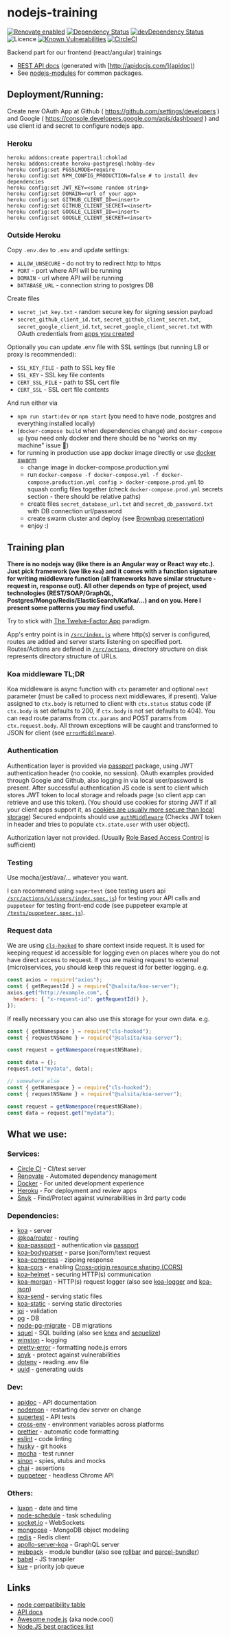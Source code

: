 # nodejs-training

[![Renovate enabled](https://img.shields.io/badge/renovate-enabled-brightgreen.svg)](https://renovatebot.com/)
[![Dependency Status](https://img.shields.io/david/salsita/nodejs-training.svg)](https://david-dm.org/salsita/nodejs-training)
[![devDependency Status](https://img.shields.io/david/dev/salsita/nodejs-training.svg)](https://david-dm.org/salsita/nodejs-training?type=dev)
![Licence](https://img.shields.io/github/license/salsita/nodejs-training.svg)
[![Known Vulnerabilities](https://snyk.io/test/github/salsita/nodejs-training/badge.svg)](https://snyk.io/test/github/salsita/nodejs-training)
[![CircleCI](https://img.shields.io/circleci/project/github/salsita/nodejs-training.svg)](https://circleci.com/gh/salsita/workflows/nodejs-training)

Backend part for our frontend (react/angular) trainings

- [REST API docs](http://salsita.github.io/nodejs-training/apidoc/) (generated with [http://apidocjs.com/](apidoc))
- See [nodejs-modules](https://github.com/salsita/nodejs-modules) for common packages.

## Deployment/Running:

Create new OAuth App at Github ( https://github.com/settings/developers )
and Google ( https://console.developers.google.com/apis/dashboard ) and use client id
and secret to configure nodejs app.

### Heroku

```
heroku addons:create papertrail:choklad
heroku addons:create heroku-postgresql:hobby-dev
heroku config:set PGSSLMODE=require
heroku config:set NPM_CONFIG_PRODUCTION=false # to install dev dependencies
heroku config:set JWT_KEY=<some random string>
heroku config:set DOMAIN=<url of your app>
heroku config:set GITHUB_CLIENT_ID=<insert>
heroku config:set GITHUB_CLIENT_SECRET=<insert>
heroku config:set GOOGLE_CLIENT_ID=<insert>
heroku config:set GOOGLE_CLIENT_SECRET=<insert>
```

### Outside Heroku

Copy `.env.dev` to `.env` and update settings:

- `ALLOW_UNSECURE` - do not try to redirect http to https
- `PORT` - port where API will be running
- `DOMAIN` - url where API will be running
- `DATABASE_URL` - connection string to postgres DB

Create files

- `secret_jwt_key.txt` - random secure key for signing session payload
- `secret_github_client_id.txt`, `secret_github_client_secret.txt`, `secret_google_client_id.txt`,
  `secret_google_client_secret.txt` with OAuth credentials from [apps you created](#deploymentrunning)

Optionally you can update .env file with SSL settings (but running LB or proxy is recommended):

- `SSL_KEY_FILE` - path to SSL key file
- `SSL_KEY` - SSL key file contents
- `CERT_SSL_FILE` - path to SSL cert file
- `CERT_SSL` - SSL cert file contents

And run either via

- `npm run start:dev` or `npm start` (you need to have node, postgres and everything installed locally)
- (`docker-compose build` when dependencies change) and `docker-compose up` (you need only docker and
  there should be no "works on my machine" issue :tada:)
- for running in production use app docker image directly or use [docker swarm](https://docs.docker.com/engine/swarm/)
  - change image in docker-compose.production.yml
  - run `docker-compose -f docker-compose.yml -f docker-compose.production.yml config > docker-compose.prod.yml` to
    squash config files together (check `docker-compose.prod.yml` secrets section - there should be relative paths)
  - create files `secret_database_url.txt` and `secret_db_password.txt` with DB connection url/password
  - create swarm cluster and deploy (see [Brownbag presentation](https://docs.google.com/presentation/d/1szeWrDIFZmzHSecqQrYbdADOgMVCepiWE9k3Y7avknI/edit?usp=sharing))
  - enjoy :)

## Training plan

**There is no nodejs way (like there is an Angular way or React way etc.). Just pick framework (we like `Koa`)
and it comes with a function signature for writing middleware function (all frameworks have similar structure -
request in, response out). All other depends on type of project, used technologies (REST/SOAP/GraphQL,
Postgres/Mongo/Redis/ElasticSearch/Kafka/...) and on you. Here I present some patterns you may find useful.**

Try to stick with [The Twelve-Factor App](https://12factor.net/) paradigm.

App's entry point is in [`/src/index.js`](./src/index.js) where http(s) server is configured, routes are added and server
starts listening on specified port.
Routes/Actions are defined in [`/src/actions`](./src/actions), directory structure on disk represents directory structure
of URLs.

### Koa middleware TL;DR

Koa middleware is async function with `ctx` parameter and optional `next` parameter (must be called to process
next middlewares, if present). Value assigned to `ctx.body` is returned to client with `ctx.status` status code
(if `ctx.body` is set defaults to 200, if `ctx.body` is not set defaults to 404). You can read route params from `ctx.params`
and POST params from `ctx.request.body`.
All thrown exceptions will be caught and transformed to JSON for client (see [`errorMiddleware`](./src/actions/errorMiddleware.js)).

### Authentication

Authentication layer is provided via [passport](http://www.passportjs.org/) package, using JWT authentication header (no cookie, no session).
OAuth examples provided through Google and Github, also logging in via local user/password is present.
After successful authentication JS code is sent to client which stores JWT token to local storage and reloads page
(so client app can retrieve and use this token). (You should use cookies for storing JWT if all your client apps support it,
as [cookies are usually more secure than local storage](https://dev.to/rdegges/please-stop-using-local-storage-1i04))
Secured endpoints should use [`authMiddleware`](./src/actions/v1/authMiddleware.js) (Checks JWT token in header
and tries to populate `ctx.state.user` with user object).

Authorization layer not provided. (Usually [Role Based Access Control](https://en.wikipedia.org/wiki/Role-based_access_control) is sufficient)

### Testing

Use mocha/jest/ava/... whatever you want.

I can recommend using `supertest` (see testing users api [`/src/actions/v1/users/index.spec.js`](./src/actions/v1/users/index.spec.js))
for testing your API calls and `puppeteer` for testing front-end code (see puppeteer example at [`/tests/puppeteer.spec.js`](./tests/puppeteer.spec.js)).

### Request data

We are using [`cls-hooked`](https://www.npmjs.com/package/cls-hooked) to share context inside request. It is used for keeping request id
accessible for logging even on places where you do not have direct access to request. If you are making request to external (micro)services,
you should keep this request id for better logging. e.g.

```js
const axios = require("axios");
const { getRequestId } = require("@salsita/koa-server");
axios.get("http://example.com", {
  headers: { "x-request-id": getRequestId() },
});
```

If really necessary you can also use this storage for your own data. e.g.

```js
const { getNamespace } = require("cls-hooked");
const { requestNSName } = require("@salsita/koa-server");

const request = getNamespace(requestNSName);

const data = {};
request.set("mydata", data);

// somewhere else
const { getNamespace } = require("cls-hooked");
const { requestNSName } = require("@salsita/koa-server");

const request = getNamespace(requestNSName);
const data = request.get("mydata");
```

## What we use:

### Services:

- [Circle CI](https://circleci.com/docs/2.0/basics/) - CI/test server
- [Renovate](https://renovatebot.com/) - Automated dependency management
- [Docker](https://docs.docker.com/get-started/) - For united development experience
- [Heroku](https://devcenter.heroku.com/categories/heroku-architecture) - For deployment and review apps
- [Snyk](https://snyk.io/docs/using-snyk/) - Find/Protect against vulnerabilities in 3rd party code

### Dependencies:

- [koa](http://koajs.com/) - server
- [@koa/router](https://www.npmjs.com/package/@koa/router) - routing
- [koa-passport](https://www.npmjs.com/package/koa-passport) - authentication via [passport](http://www.passportjs.org/)
- [koa-bodyparser](https://www.npmjs.com/package/koa-bodyparser) - parse json/form/text request
- [koa-compress](https://www.npmjs.com/package/koa-compress) - zipping response
- [koa-cors](https://www.npmjs.com/package/koa-cors) - enabling [Cross-origin resource sharing (CORS)](https://en.wikipedia.org/wiki/Cross-origin_resource_sharing)
- [koa-helmet](https://www.npmjs.com/package/koa-helmet) - securing HTTP(s) communication
- [koa-morgan](https://www.npmjs.com/package/koa-morgan) - HTTP(s) request logger (also see [koa-logger](https://www.npmjs.com/package/koa-logger) and [koa-json](https://www.npmjs.com/package/koa-json))
- [koa-send](https://www.npmjs.com/package/koa-send) - serving static files
- [koa-static](https://www.npmjs.com/package/koa-static) - serving static directories
- [joi](https://www.npmjs.com/package/@hapi/joi) - validation
- [pg](https://node-postgres.com/) - DB
- [node-pg-migrate](https://www.npmjs.com/package/node-pg-migrate) - DB migrations
- [squel](https://hiddentao.com/squel/) - SQL building (also see [knex](http://knexjs.org/) and [sequelize](http://docs.sequelizejs.com/))
- [winston](https://www.npmjs.com/package/winston) - logging
- [pretty-error](https://www.npmjs.com/package/pretty-error) - formatting node.js errors
- [snyk](https://snyk.io/docs/using-snyk/) - protect against vulnerabilities
- [dotenv](https://www.npmjs.com/package/dotenv) - reading .env file
- [uuid](https://www.npmjs.com/package/uuid) - generating uuids

### Dev:

- [apidoc](http://apidocjs.com/) - API documentation
- [nodemon](http://nodemon.io/) - restarting dev server on change
- [supertest](https://www.npmjs.com/package/supertest) - API tests
- [cross-env](https://www.npmjs.com/package/cross-env) - environment variables across platforms
- [prettier](https://www.npmjs.com/package/prettier) - automatic code formatting
- [eslint](https://eslint.org/) - code linting
- [husky](https://www.npmjs.com/package/husky) - git hooks
- [mocha](https://mochajs.org/) - test runner
- [sinon](http://sinonjs.org/) - spies, stubs and mocks
- [chai](http://www.chaijs.com/) - assertions
- [puppeteer](https://github.com/GoogleChrome/puppeteer) - headless Chrome API

### Others:

- [luxon](https://moment.github.io/luxon/) - date and time
- [node-schedule](https://www.npmjs.com/package/node-schedule) - task scheduling
- [socket.io](https://socket.io/) - WebSockets
- [mongoose](http://mongoosejs.com/) - MongoDB object modeling
- [redis](https://www.npmjs.com/package/redis) - Redis client
- [apollo-server-koa](https://www.apollographql.com/docs/apollo-server/) - GraphQL server
- [webpack](https://webpack.js.org/) - module bundler (also see [rollbar](https://rollbar.com/docs/notifier/rollbar.js/) and [parcel-bundler](https://parceljs.org/))
- [babel](https://babeljs.io/) - JS transpiler
- [kue](http://automattic.github.io/kue/) - priority job queue

## Links

- [node compatibility table](https://node.green/)
- [API docs](https://nodejs.org/docs/latest/api/)
- [Awesome node.js](https://node.cool) (aka node.cool)
- [Node.JS best practices list](https://github.com/i0natan/nodebestpractices)
